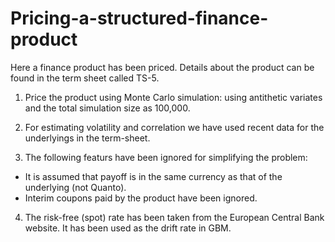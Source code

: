 # Pricing-a-structured-finance-product

Here a finance product has been priced. Details about the product can be found in the term sheet called TS-5.

1. Price the product using Monte Carlo simulation: using antithetic variates and the total simulation size as 100,000.

2. For estimating volatility and correlation we have used recent data for the underlyings in the term-sheet. 

3. The following featurs have been ignored for simplifying the problem:

 - It is assumed that payoff is in the same currency as that of the underlying (not Quanto).
 - Interim coupons paid by the product have been ignored.
 
4. The risk-free (spot) rate has been taken from the European Central Bank website. It has been used as the drift rate in GBM.
